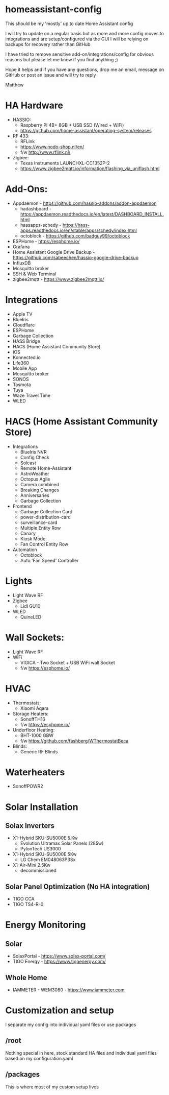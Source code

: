 # homeassistant-config
This should be my 'mostly' up to date Home Assistant config

I will try to update on a regular basis but as more and more config moves to integrations and are setup/configured
via the GUI I will be relying on backups for recovery rather than GitHub

I have tried to remove sensitive add-on/integrations/config for obvious reasons but please let me know if you find anything ;)

Hope it helps and if you have any questions, drop me an email, message on GitHub or post an issue and will try to reply

Matthew

# HA Hardware
- HASSIO:
  - Raspberry Pi 4B+ 8GB + USB SSD (Wired + WiFi)
  - https://github.com/home-assistant/operating-system/releases
- RF 433:
  - RFLink
  - https://www.nodo-shop.nl/en/
  - f/w http://www.rflink.nl/
- Zigbee:
  - Texas Instruments LAUNCHXL-CC1352P-2
  - https://www.zigbee2mqtt.io/information/flashing_via_uniflash.html

# Add-Ons:
- Appdaemon - https://github.com/hassio-addons/addon-appdaemon
  - hadashboard - https://appdaemon.readthedocs.io/en/latest/DASHBOARD_INSTALL.html
  - hassapps-schedy - https://hass-apps.readthedocs.io/en/stable/apps/schedy/index.html
  - octoblock - https://github.com/badguy99/octoblock
- ESPHome - https://esphome.io/
- Grafana
- Home Assistant Google Drive Backup - https://github.com/sabeechen/hassio-google-drive-backup
- InfluxDB
- Mosquitto broker
- SSH & Web Terminal
- zigbee2mqtt - https://www.zigbee2mqtt.io/

# Integrations
- Apple TV
- BlueIris
- Cloudflare
- ESPHome
- Garbage Collection
- HASS Bridge
- HACS (Home Assistant Community Store)
- iOS
- Konnected.io
- Life360
- Mobile App
- Mosquitto broker
- SONOS
- Tasmota
- Tuya
- Waze Travel Time
- WLED

# HACS (Home Assistant Community Store)
- Integrations
  - BlueIris NVR
  - Config Check
  - Solcast
  - Remote Home-Assistant
  - AstroWeather
  - Octopus Agile
  - Camera combined
  - Breaking Changes
  - Anniversaries
  - Garbage Collection
- Frontend
  - Garbage Collection Card
  - power-distribution-card
  - surveillance-card
  - Multiple Entity Row
  - Canary
  - Kiosk Mode
  - Fan Control Entity Row
- Automation
  - Octoblock
  - Auto 'Fan Speed' Controller

# Lights
- Light Wave RF
- Zigbee
  - Lidl GU10
- WLED
  - QuineLED

# Wall Sockets:
- Light Wave RF
- WiFi
  - VIGICA - Two Socket + USB WiFi wall Socket
  - f/w https://esphome.io/

# HVAC
- Thermostats:
  - Xiaomi Aqara
- Storage Heaters:
  - SonoffTH16
  - f/w https://esphome.io/
- Underfloor Heating:
  - BHT-1000 GBW
  - f/w https://github.com/fashberg/WThermostatBeca
- Blinds:
  - Generic RF Blinds

# Waterheaters
- SonoffPOWR2

# Solar Installation
## Solax Inverters
- X1-Hybrid SKU-SU5000E 5.Kw
  - Evolution Ultramax Solar Panels (285w)
  - PylonTech US3000
- X1-Hybrid SKU-SU5000E 5Kw
  - LG Chem EM048063P3Sx
- X1-Air-Mini 2.5Kw
  - decommissioned

## Solar Panel Optimization (No HA integration)
- TIGO CCA
- TIGO TS4-R-0

# Energy Monitoring
## Solar
- SolaxPortal - https://www.solax-portal.com/
- TIGO Energy - https://www.tigoenergy.com/
## Whole Home
- IAMMETER - WEM3080 - https://www.iammeter.com

# Customization and setup
I separate my config into individual yaml files or use packages

## /root
Nothing special in here, stock standard HA files and individual yaml files based on my configuration.yaml

## /packages
This is where most of my custom setup lives
